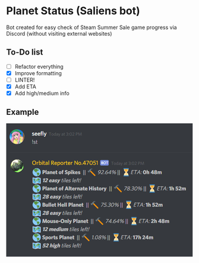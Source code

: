 # Planet Status (Saliens bot)

Bot created for easy check of Steam Summer Sale game progress via Discord (without visiting external websites)

## To-Do list

- [ ] Refactor everything
- [x] Improve formatting
- [ ] LINTER!
- [x] Add ETA
- [x] Add high/medium info

## Example

![chat image](example.png)